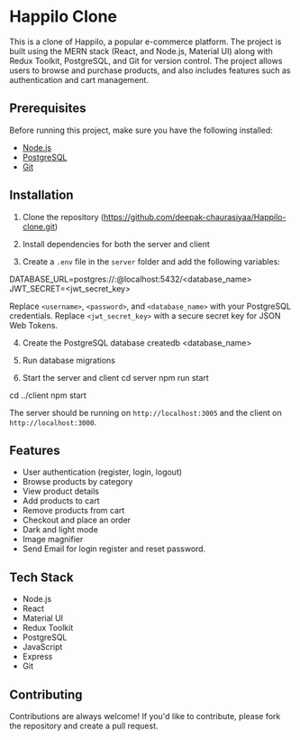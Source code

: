 # Happilo Clone

This is a clone of Happilo, a popular e-commerce platform. The project is built using the MERN stack (React, and Node.js, Material UI) along with Redux Toolkit, PostgreSQL, and Git for version control. The project allows users to browse and purchase products, and also includes features such as authentication and cart management.

## Prerequisites

Before running this project, make sure you have the following installed:

- [Node.js](https://nodejs.org/en/)
- [PostgreSQL](https://www.postgresql.org/)
- [Git](https://git-scm.com/)

## Installation

1. Clone the repository (https://github.com/deepak-chaurasiyaa/Happilo-clone.git)

2. Install dependencies for both the server and client

3. Create a `.env` file in the `server` folder and add the following variables:

DATABASE_URL=postgres://<username>:<password>@localhost:5432/<database_name>
JWT_SECRET=<jwt_secret_key>

Replace `<username>`, `<password>`, and `<database_name>` with your PostgreSQL credentials. Replace `<jwt_secret_key>` with a secure secret key for JSON Web Tokens.

4. Create the PostgreSQL database
createdb <database_name>

5. Run database migrations

7. Start the server and client
cd server
npm run start

cd ../client
npm start


The server should be running on `http://localhost:3005` and the client on `http://localhost:3000`.

## Features

- User authentication (register, login, logout)
- Browse products by category
- View product details
- Add products to cart
- Remove products from cart
- Checkout and place an order
- Dark and light mode
- Image magnifier
- Send Email for login register and reset password.

## Tech Stack

- Node.js
- React
- Material UI
- Redux Toolkit
- PostgreSQL
- JavaScript
- Express
- Git

## Contributing

Contributions are always welcome! If you'd like to contribute, please fork the repository and create a pull request.









